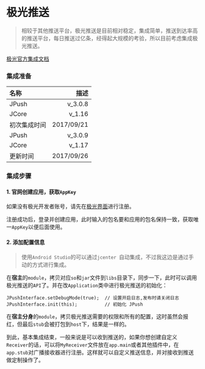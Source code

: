# 极光推送

> 相较于其他推送平台，极光推送是目前相对稳定，集成简单，推送到达率高的推送平台，每日推送过亿条，经得起大规模的考验，所以目前考虑集成极光推送。

[极光官方集成文档](https://docs.jiguang.cn/jpush/guideline/intro/)

### 集成准备

| 名称     | 描述 |
| :------- | ----: |
| JPush | v_3.0.8 |
| JCore    | v_1.16|
| 初次集成时间     | 2017/09/21|
| JPush | v_3.0.9 |
| JCore    | v_1.17|
| 更新时间     | 2017/09/26|

### 集成步骤

#### 1. 官网创建应用，获取`AppKey`

如果没有极光开发者账号，请先在[极光界面](https://www.jiguang.cn/accounts/logout)进行注册。

注册成功后，登录并创建应用，此时输入的包名要和应用的包名保持一致，获取唯一`AppKey`以便后面使用。

#### 2. 添加配置信息

> 使用`Android Studio`的可以通过`jcenter `自动集成，不过我这边是通过手动的方式进行集成。

在**宿主**的`module`，拷贝对应`so`和`jar`文件到`libs`目录下，同步一下，此时可以调用极光推送的`API`了。并在改`Application`类中进行极光推送的初始化：

    JPushInterface.setDebugMode(true); 	// 设置开启日志,发布时请关闭日志
    JPushInterface.init(this);     		// 初始化 JPush

在**宿主分身**的`module`，拷贝极光推送需要的权限和所有的配置，这时虽然会报红，但最后`stub`会被打包到`host`下，结果是一样的。

到此，基本集成结束，一般来说是可以收到推送的，如果你想创建自定义`Receiver`的话，可以将`MyReceiver`文件放在`app.main`或者其他插件中，在`app.stub`对广播接收器进行注册。这样就可以自定义推送信息，并对接收到推送做定制操作了。

